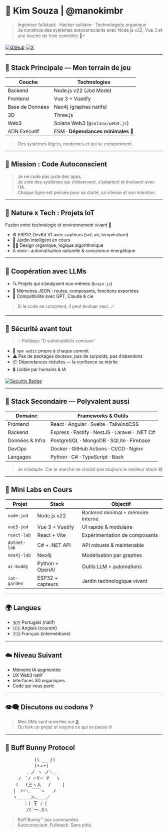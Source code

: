 # 🐺 Kim Souza | @manokimbr

> Ingénieur fullstack · Hacker solitaire · Technologiste organique  
> Je construis des systèmes autoconscients avec Node.js v22, Vue 3 et une touche de folie contrôlée 🧠⚡

[![GitHub](https://img.shields.io/badge/github-%40manokimbr-181717?logo=github)](https://github.com/manokimbr)
[![X](https://img.shields.io/badge/x-%40manokimbr-black?logo=x)](https://twitter.com/manokimbr)

---

## 🧬 Stack Principale — Mon terrain de jeu

| Couche        | Technologies                              |
|---------------|--------------------------------------------|
| Backend       | Node.js v22 (Jod Mode)                     |
| Frontend      | Vue 3 + Vuetify                            |
| Base de Données | Neo4j (graphes natifs)                  |
| 3D            | Three.js                                   |
| Web3          | Solana Web3 (`@solana/web3.js`)            |
| ADN Exécutif  | ESM · **Dépendances minimales** 🧘           |

> Des systèmes légers, modernes et qui se comprennent.

---

## 🧠 Mission : Code Autoconscient

> Je ne code pas juste des apps.  
> Je crée des systèmes qui s’observent, s’adaptent et évoluent avec l’IA.  
> Chaque ligne est pensée pour sa clarté, sa vitesse et son intention.

---

## 🌿 Nature x Tech : Projets IoT

Fusion entre technologie et environnement vivant 🍃

- ⚙️ ESP32 DevKit V1 avec capteurs (sol, air, température)
- 🌱 Jardin intelligent en cours
- 🧘‍♂️ Design organique, logique algorithmique
- À venir : automatisation naturelle & conscience énergétique

---

## 🤖 Coopération avec LLMs

- 🔍 Projets qui s’analysent eux-mêmes (`brain.js`)
- 📂 Mémoires JSON : routes, composants, fonctions exportées
- 🧠 Compatibilité avec GPT, Claude & cie

> Si le code se comprend, il peut évoluer seul. 🪄

---

## 🔐 Sécurité avant tout

> 💡 Politique “0 vulnérabilités connues”

- 🧼 `npm audit` propre à chaque commit
- ⚠️ Pas de packages douteux, pas de surpoids, pas d’abandons
- 📦 Dépendances réduites — la confiance se mérite
- 🔒 Lisible par humains & IA

[![Security Badge](https://img.shields.io/badge/security-zero--known--vulnerabilities-brightgreen?logo=vercel)](#)

---

## 🧪 Stack Secondaire — Polyvalent aussi

| Domaine         | Frameworks & Outils                         |
|------------------|---------------------------------------------|
| Frontend         | React · Angular · Svelte · TailwindCSS     |
| Backend          | Express · Fastify · NestJS · Laravel · .NET C# |
| Données & Infra  | PostgreSQL · MongoDB · SQLite · Firebase   |
| DevOps           | Docker · GitHub Actions · CI/CD · Nginx    |
| Langages         | Python · C# · TypeScript · Bash            |

> Je m’adapte. Car le marché ne choisit pas toujours le meilleur stack 😅

---

## 🚧 Mini Labs en Cours

| Projet         | Stack                        | Objectif                         |
|----------------|------------------------------|----------------------------------|
| `node-jod`     | Node.js v22                  | Backend minimal + mémoire interne |
| `vue3-jod`     | Vue 3 + Vuetify              | UI rapide & modulaire           |
| `react-lab`    | React + Vite                 | Expérimentation de composants   |
| `dotnet-lab`   | C# + .NET API                | API robuste & maintenable       |
| `neo4j-lab`    | Neo4j                        | Modélisation par graphes        |
| `ai-buddy`     | Python + OpenAI              | Outils LLM + automations         |
| `iot-garden`   | ESP32 + capteurs             | Jardin technologique vivant     |

---

## 🌍 Langues

- 🇧🇷 Portugais (natif)  
- 🇺🇸 Anglais (courant)  
- 🇫🇷 Français (intermédiaire)

---

## ☁️ Niveau Suivant

- Mémoire IA augmentée  
- UX Web3 natif  
- Interfaces 3D organiques  
- Code qui vous parle

---

## 👁️‍🗨️ Discutons ou codons ?

> Mes DMs sont ouvertes sur [X](https://twitter.com/manokimbr)  
> Ou fork un projet et voyons ce qui se passe 🌐

---

## 🐰 Buff Bunny Protocol

<pre>
           (\ __ /)
           (•ㅅ•)
        ＿ノ ヽ ノ＼＿ 
     /　`/ ⌒Ｙ⌒ Ｙ　 \
    ( 　(三ヽ人　 /　 　|
   |　ﾉ⌒＼ ￣￣ヽ　 ノ
   ヽ＿＿＿＞､＿＿／
       ｜( 王 ﾉ〈 
        /ﾐ`ー―彡\ 
</pre>

> Buff Bunny™ aux commandes  
> Autoconscient. Fullstack. Sans pitié.  
